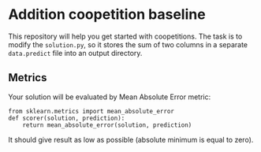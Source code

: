 # Addition coopetition baseline

This repository will help you get started with coopetitions. The task is to modify the `solution.py`, so it stores the sum of two columns in a separate `data.predict` file into an output directory. 

## Metrics

Your solution will be evaluated by Mean Absolute Error metric: 
``` 
from sklearn.metrics import mean_absolute_error
def scorer(solution, prediction):
    return mean_absolute_error(solution, prediction) 
```
It should give result as low as possible (absolute minimum is equal to zero).
